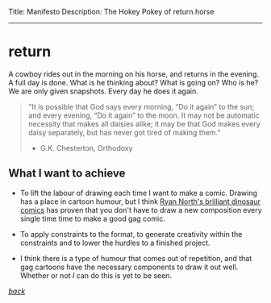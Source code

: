 Title: Manifesto
Description: The Hokey Pokey of return.horse

---

# return

A cowboy rides out in the morning on his horse, and returns in the evening. A full day is done. What is he thinking about? What is going on? Who is he? We are only given snapshots. Every day he does it again.

> "It is possible that God says every morning, “Do it again” to the sun; and every evening, “Do it again” to the moon. It may not be automatic necessity that makes all daisies alike; it may be that God makes every daisy separately, but has never got tired of making them."  
> - G.K. Chesterton, Orthodoxy

## What I want to achieve

- To lift the labour of drawing each time I want to make a comic. Drawing has a place in cartoon humour, but I think [Ryan North's brilliant dinosaur comics](https://www.quantz.com/) has proven that you don't have to draw a new composition every single time time to make a good gag comic.

- To apply constraints to the format, to generate creativity within the constraints and to lower the hurdles to a finished project.

- I think there is a type of humour that comes out of repetition, and that gag cartoons have the necessary components to draw it out well. Whether or not *I* can do this is yet to be seen.

*[back](..)*